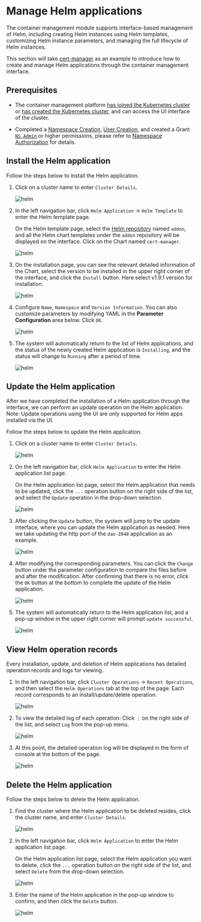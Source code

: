 # Manage Helm applications

The container management module supports interface-based management of Helm, including creating Helm instances using Helm templates, customizing Helm instance parameters, and managing the full lifecycle of Helm instances.

This section will take [cert-manager](https://cert-manager.io/docs/) as an example to introduce how to create and manage Helm applications through the container management interface.

## Prerequisites

- The container management platform [has joined the Kubernetes cluster](../Clusters/JoinACluster.md) or [has created the Kubernetes cluster](../Clusters/CreateCluster.md), and can access the UI interface of the cluster.

- Completed a [Namespace Creation](../Namespaces/createtens.md), [User Creation](../../../ghippo/04UserGuide/01UserandAccess/User.md), and created a Grant [`NS Admin`](../Permissions/PermissionBrief.md#ns-admin) or higher permissions, please refer to [Namespace Authorization](../Permissions/Cluster-NSAuth.md) for details.

## Install the Helm application

Follow the steps below to install the Helm application.

1. Click on a cluster name to enter `Cluster Details`.

    ![helm](../../images/crd01.png)

2. In the left navigation bar, click `Helm Application` -> `Helm Template` to enter the Helm template page.

    On the Helm template page, select the [Helm repository](helm-repo.md) named `addon`, and all the Helm chart templates under the `addon` repository will be displayed on the interface.
    Click on the Chart named `cert-manager`.

    ![helm](../../images/helm01.png)

3. On the installation page, you can see the relevant detailed information of the Chart, select the version to be installed in the upper right corner of the interface, and click the `Install` button. Here select v1.9.1 version for installation.

    ![helm](../../images/helm02.png)

4. Configure `Name`, `Namespace` and `Version Information`. You can also customize parameters by modifying YAML in the **Parameter Configuration** area below. Click `OK`.

    ![helm](../../images/helm03.png)

5. The system will automatically return to the list of Helm applications, and the status of the newly created Helm application is `Installing`, and the status will change to `Running` after a period of time.

    ![helm](../../images/helm04.png)

## Update the Helm application

After we have completed the installation of a Helm application through the interface, we can perform an update operation on the Helm application. Note: Update operations using the UI are only supported for Helm apps installed via the UI.

Follow the steps below to update the Helm application.

1. Click on a cluster name to enter `Cluster Details`.

    ![helm](../../images/crd01.png)

2. On the left navigation bar, click `Helm Application` to enter the Helm application list page.

    On the Helm application list page, select the Helm application that needs to be updated, click the `...` operation button on the right side of the list, and select the `Update` operation in the drop-down selection.

    ![helm](../../images/helm08.png)

3. After clicking the `Update` button, the system will jump to the update interface, where you can update the Helm application as needed. Here we take updating the http port of the `dao-2048` application as an example.

    ![helm](../../images/helm09.png)

4. After modifying the corresponding parameters. You can click the `Change` button under the parameter configuration to compare the files before and after the modification. After confirming that there is no error, click the `OK` button at the bottom to complete the update of the Helm application.

    ![helm](../../images/helm10.png)

5. The system will automatically return to the Helm application list, and a pop-up window in the upper right corner will prompt `update successful`.

    ![helm](../../images/helm11.png)

## View Helm operation records

Every installation, update, and deletion of Helm applications has detailed operation records and logs for viewing.

1. In the left navigation bar, click `Cluster Operations` -> `Recent Operations`, and then select the `Helm Operations` tab at the top of the page. Each record corresponds to an install/update/delete operation.

    ![helm](../../images/helm05.png)

2. To view the detailed log of each operation: Click `⋮` on the right side of the list, and select `Log` from the pop-up menu.

    ![helm](../../images/helm06.png)

3. At this point, the detailed operation log will be displayed in the form of console at the bottom of the page.

    ![helm](../../images/helm07.png)

## Delete the Helm application

Follow the steps below to delete the Helm application.

1. Find the cluster where the Helm application to be deleted resides, click the cluster name, and enter `Cluster Details`.

    ![helm](../../images/crd01.png)

2. In the left navigation bar, click `Helm Application` to enter the Helm application list page.

    On the Helm application list page, select the Helm application you want to delete, click the `...` operation button on the right side of the list, and select `Delete` from the drop-down selection.

    ![helm](../../images/helm12.png)

3. Enter the name of the Helm application in the pop-up window to confirm, and then click the `Delete` button.

    ![helm](../../images/helm13.png)